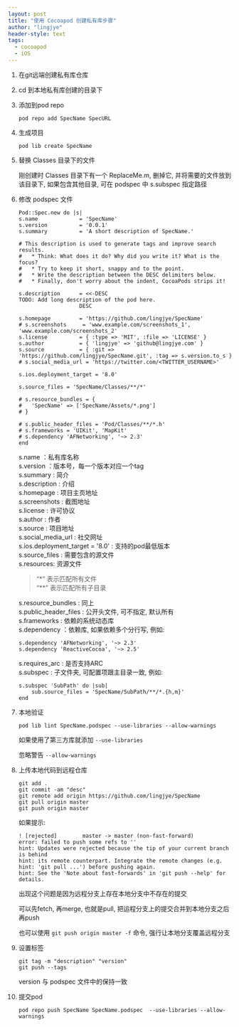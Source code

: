 ```yaml
---
layout: post
title: "使用 Cocoapod 创建私有库步骤"
author: "lingjye"
header-style: text
tags:
  - cocoapod
  - iOS
---
```


1. 在git远端创建私有库仓库

2. cd 到本地私有库创建的目录下

3. 添加到pod repo
	
	```pod repo add SpecName SpecURL```

4. 生成项目 

	```
	pod lib create SpecName
	```
	
5. 替换 Classes 目录下的文件

	刚创建时 Classes 目录下有一个 ReplaceMe.m, 删掉它, 并将需要的文件放到该目录下, 如果包含其他目录, 可在 podspec 中 s.subspec 指定路径
	
6. 修改 podspec 文件 

	```
	Pod::Spec.new do |s|
	s.name             = 'SpecName'
	s.version          = '0.0.1'
	s.summary          = 'A short description of SpecName.'
	
	# This description is used to generate tags and improve search results.
	#   * Think: What does it do? Why did you write it? What is the focus?
	#   * Try to keep it short, snappy and to the point.
	#   * Write the description between the DESC delimiters below.
	#   * Finally, don't worry about the indent, CocoaPods strips it!
	
	s.description      = <<-DESC
	TODO: Add long description of the pod here.
	                   DESC
	
	s.homepage         = 'https://github.com/lingjye/SpecName'
	# s.screenshots     = 'www.example.com/screenshots_1', 'www.example.com/screenshots_2'
	s.license          = { :type => 'MIT', :file => 'LICENSE' }
	s.author           = { 'lingjye' => 'github@lingjye.com' }
	s.source           = { :git => 'https://github.com/lingjye/SpecName.git', :tag => s.version.to_s }
	# s.social_media_url = 'https://twitter.com/<TWITTER_USERNAME>'
	
	s.ios.deployment_target = '8.0'
	
	s.source_files = 'SpecName/Classes/**/*'
	  
	# s.resource_bundles = {
	#   'SpecName' => ['SpecName/Assets/*.png']
	# }
	
	# s.public_header_files = 'Pod/Classes/**/*.h'
	# s.frameworks = 'UIKit', 'MapKit'
	# s.dependency 'AFNetworking', '~> 2.3'
	end
	```
	
	s.name ：私有库名称<br/>
	s.version ：版本号，每一个版本对应一个tag<br/>
	s.summary : 简介<br/>
	s.description : 介绍<br/>
	s.homepage : 项目主页地址<br/>
	s.screenshots : 截图地址<br/>
	s.license : 许可协议<br/>
	s.author : 作者<br/>
	s.source : 项目地址<br/>
	s.social_media_url : 社交网址<br/>
	s.ios.deployment_target = '8.0' : 支持的pod最低版本<br/>
	s.source_files : 需要包含的源文件<br/>
	s.resources: 资源文件<br/>
	> “\*” 表示匹配所有文件<br/>
	> “**” 表示匹配所有子目录
	
	s.resource_bundles : 同上<br/>
	s.public_header_files : 公开头文件, 可不指定, 默认所有<br/>
	s.frameworks : 依赖的系统动态库<br/>
	s.dependency ：依赖库, 如果依赖多个分行写, 例如:<br/>
	
	```
	s.dependency 'AFNetworking', '~> 2.3'
	s.dependency 'ReactiveCocoa', '~> 2.5'
	``` 
	
	s.requires_arc : 是否支持ARC<br/>
	s.subspec : 子文件夹, 可配置项跟主目录一致, 例如:
	
	```
	s.subspec 'SubPath' do |sub|
		sub.source_files = 'SpecName/SubPath/**/*.{h,m}'
	end
	```

7. 本地验证

	```
	pod lib lint SpecName.podspec --use-libraries --allow-warnings
	```
	
	如果使用了第三方库就添加 `--use-libraries`
	
	忽略警告 `--allow-warnings`

8. 上传本地代码到远程仓库

	```
	git add .
	git commit -am "desc" 
	git remote add origin https://github.com/lingjye/SpecName
	git pull origin master
	git push origin master
	```
	如果提示:
	
	```
	! [rejected]        master -> master (non-fast-forward)
	error: failed to push some refs to ''
	hint: Updates were rejected because the tip of your current branch is behind
	hint: its remote counterpart. Integrate the remote changes (e.g.
	hint: 'git pull ...') before pushing again.
	hint: See the 'Note about fast-forwards' in 'git push --help' for details.
	```
	
	出现这个问题是因为远程分支上存在本地分支中不存在的提交
	
	可以先fetch, 再merge, 也就是pull, 把运程分支上的提交合并到本地分支之后再push
	
	也可以使用 `git push origin master -f` 命令, 强行让本地分支覆盖远程分支

9. 设置标签

	```
	git tag -m "description" "version"
	git push --tags 
	```	
	version 与 podspec 文件中的保持一致


10. 提交pod

	```
	pod repo push SpecName SpecName.podspec  --use-libraries --allow-warnings
	```
